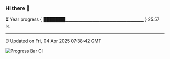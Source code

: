 ### Hi there 👋

⏳ Year progress { ███████▁▁▁▁▁▁▁▁▁▁▁▁▁▁▁▁▁▁▁▁▁▁▁ } 25.57 %

---

⏰ Updated on Fri, 04 Apr 2025 07:38:42 GMT

![Progress Bar CI](https://github.com/IshwaranRudhara/GIT-ACTION/workflows/Progress%20Bar%20CI/badge.svg)
